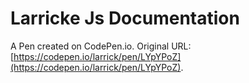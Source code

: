 # Larricke Js Documentation

A Pen created on CodePen.io. Original URL: [https://codepen.io/larrick/pen/LYpYPoZ](https://codepen.io/larrick/pen/LYpYPoZ).


